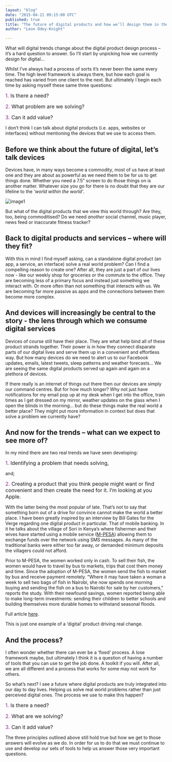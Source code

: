 ```yaml
---
layout: "blog"
date: "2015-04-21 09:15:00 UTC"
published: true
title: "The future of digital products and how we’ll design them in the future"
author: "Leon Odey-Knight"

---
```


What will digital trends change about the digital product design process – it’s a hard question to answer. So I’ll start by unpicking how we currently design for digital…  
  Whilst I’ve always had a process of sorts it’s never been the same every time. The high level framework is always there, but how each goal is reached has varied from one client to the next. But ultimately I begin each time by asking myself these same three questions:  
  
<font size="3"><font color="#91278f">1.</font> Is there a need?</font>  
  
<font size="3"><font color="#91278f">2.</font> What problem are we solving?</font>  
  
<font size="3"><font color="#91278f">3.</font> Can it add value?</font>  
  
 I don’t think I can talk about digital products (i.e. apps, websites or interfaces) without mentioning the devices that we use to access them.

## Before we think about the future of digital, let’s talk devices
 Devices have, in many ways become a commodity, most of us have at least one and they are about as powerful as we need them to be for us to get things done. Whether you need a 7.5” screen to do those things on is another matter. Whatever size you go for there is no doubt that they are our lifeline to the _'world within the world’_.  
  
 ![image1](http://i1291.photobucket.com/albums/b548/grammccram/cfad3e2f-62a8-40d5-8255-d132ac395ebf\_zpshowlh5gh.png)  
  But what of the digital products that we view this world through? Are they, too, being commoditised? Do we need _another_ social channel, music player, news feed or inaccurate fitness tracker?  
  

## Back to digital products and services – where will they fit?
 With this in mind I find myself asking, can a standalone digital product (an app, a service, an interface) solve a real world problem? Can I find a compelling reason to create one? After all, they are just a part of our lives now - like our weekly shop for groceries or the commute to the office. They are becoming less of a primary focus and instead just something we interact with. Or more often than not something that interacts with us. We are becoming far more passive as apps and the connections between them become more complex.  
  

## And devices will increasingly be central to the story - the lens through which we consume digital services
 Devices of course still have their place. They are what help bind all of these product strands together. Their power is in how they connect disparate parts of our digital lives and serve them up in a convenient and effortless way. But how many devices do we need to alert us to our Facebook updates, emails, latest tweets, sleep patterns and weather forecasts… We are seeing the same digital products served up again and again on a plethora of devices.  
  
 If there really is an internet of things out there then our devices are simply our command centres. But for how much longer? Why not just have notifications for my email pop up at my desk when I get into the office, train times as I get dressed on my mirror, weather updates on the glass when I open the blinds in the morning… but do these things make the real world a better place? They might put more information in context but does that solve a problem we currently have?  
  

## And now for the trends – what can we expect to see more of?
 In my mind there are two real trends we have seen developing:  
  
<font size="3"><font color="#91278f">1.</font> Identifying a problem that needs solving,</font>  
  
 and;  
  
<font size="3"><font color="#91278f">2.</font> Creating a product that you think people might want or find convenient and then create the need for it. I’m looking at you Apple.</font>  
  
 With the latter being the most popular of late. That’s not to say that something born out of a drive for convince cannot make the world a better place. I have been greatly inspired by an interview by Bill Gates for the Verge regarding one digital product in particular. That of mobile banking. In it he talks about the village of Sori in Kenya’s where fishermen and their wives have started using a mobile service ([M-PESA](https://www.mpesa.in/portal/customer/AboutMpesa.jsp)) allowing them to exchange funds over the network using SMS messages. As many of the traditional banks were either too far away, or demanded minimum deposits the villagers could not afford.  
  
 Prior to M-PESA, the women worked only in cash. To sell their fish, the women would have to travel by bus to markets, trips that cost them money and time. Since the adoption of M-PESA, the women send the fish to market by bus and receive payment remotely. "Where it may have taken a woman a week to sell two bags of fish in Nairobi, she now spends one morning buying and sending the fish on a bus to Nairobi for sale by her customers," reports the study. With their newfound savings, women reported being able to make long-term investments: sending their children to better schools and building themselves more durable homes to withstand seasonal floods.  
  
 Full article [here](http://www.theverge.com/2015/2/4/7966043/bill-gates-future-of-banking-and-mobile-money).  
  
 This is just one example of a ‘digital’ product driving real change.  
  

## And the process?
 I often wonder whether there can ever be a ‘fixed' process. A lose framework maybe, but ultimately I think it is a question of having a number of tools that you can use to get the job done. A toolkit if you will. After all, we are all different and a process that works for some may not work for others.  
  
 So what’s next? I see a future where digital products are truly integrated into our day to day lives. Helping us solve real world problems rather than just perceived digital ones. The process we use to make this happen?  
  
<font size="3"><font color="#91278f">1.</font> Is there a need?</font>  
  
<font size="3"><font color="#91278f">2.</font> What are we solving?</font>  
  
<font size="3"><font color="#91278f">3.</font> Can it add value?</font>  
  
 The three principles outlined above still hold true but how we get to those answers will evolve as we do. In order for us to do that we must continue to use and develop our sets of tools to help us answer those very important questions.

